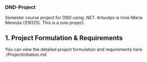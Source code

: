 ### DND-Project
Semester course project for DND using .NET.
Artuulips is Irina-Maria Mereuta (316125).
This is a solo project.

## 1. Project Formulation & Requirements

You can view the detailed project formulation and requirements here ./ProjectInitiation.md
